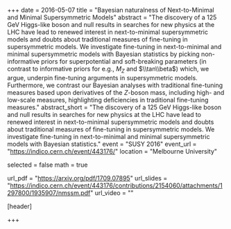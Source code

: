 +++
date = 2016-05-07
title = "Bayesian naturalness of Next-to-Minimal and Minimal Supersymmetric Models"
abstract = "The discovery of a 125 GeV Higgs-like boson and null results in searches for new physics at the LHC have lead to renewed interest in next-to-minimal supersymmetric models and doubts about traditional measures of fine-tuning in supersymmetric models. We investigate fine-tuning in next-to-minimal and minimal supersymmetric models with Bayesian statistics by picking non-informative priors for superpotential and soft-breaking parameters (in contrast to informative priors for e.g., $M_Z$ and $\\tan\\beta$) which, we argue, underpin fine-tuning arguments in supersymmetric models. Furthermore, we contrast our Bayesian analyses with traditional fine-tuning measures based upon derivatives of the $Z$-boson mass, including high- and low-scale measures, highlighting deficiencies in traditional fine-tuning measures."
abstract_short = "The discovery of a 125 GeV Higgs-like boson and null results in searches for new physics at the LHC have lead to renewed interest in next-to-minimal supersymmetric models and doubts about traditional measures of fine-tuning in supersymmetric models. We investigate fine-tuning in next-to-minimal and minimal supersymmetric models with Bayesian statistics."
event = "SUSY 2016"
event_url = "https://indico.cern.ch/event/443176/"
location = "Melbourne University"

selected = false
math = true

url_pdf = "https://arxiv.org/pdf/1709.07895"
url_slides = "https://indico.cern.ch/event/443176/contributions/2154060/attachments/1297800/1935907/nmssm.pdf"
url_video = ""

[header]

+++
